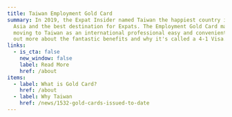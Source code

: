 ```yaml
---
title: Taiwan Employment Gold Card
summary: In 2019, the Expat Insider named Taiwan the happiest country in East
  Asia and the best destination for Expats. The Employment Gold Card makes
  moving to Taiwan as an international professional easy and convenient. Find
  out more about the fantastic benefits and why it's called a 4-1 Visa.
links:
  - is_cta: false
    new_window: false
    label: Read More
    href: /about
items:
  - label: What is Gold Card?
    href: /about
  - label: Why Taiwan
    href: /news/1532-gold-cards-issued-to-date
---
```

<!-- This text will never be seen -->